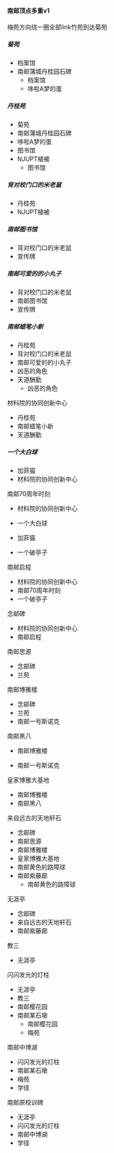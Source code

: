 #### 南邮顶点多重v1

梅苑方向绕一圈全部link竹苑到达菊苑

##### 菊苑

- 档案馆
- 南邮蒲城丹桂园石碑
  - 档案馆
  - 哆啦A梦的蛋

##### 丹桂苑

- 菊苑
- 南邮蒲城丹桂园石碑
- 哆啦A梦的蛋
- 图书馆
- NJUPT植被
  - 图书馆

##### 背对校门口的米老鼠

- 丹桂苑
- NJUPT植被

##### 南邮图书馆

- 背对校门口的米老鼠
- 宣传牌

##### 南邮可爱的的小丸子

- 背对校门口的米老鼠
- 南邮图书馆
- 宣传牌

##### 南邮蜡笔小新

- 丹桂苑
- 背对校门口的米老鼠
- 南邮可爱的的小丸子
- 凶恶的角色
- 天道酬勤
  - 凶恶的角色

材料院的协同创新中心

- 丹桂苑
- 南邮蜡笔小新
- 天道酬勤

##### 一个大白球

- 加菲猫
- 材料院的协同创新中心

南邮70周年时刻

- 材料院的协同创新中心
- 一个大白球
- 加菲猫


- 一个破亭子

南邮启程

- 材料院的协同创新中心
- 南邮70周年时刻
- 一个破亭子

念邮碑

- 材料院的协同创新中心
- 南邮启程

南邮思源

- 念邮碑
- 兰苑

南邮博雅楼

- 念邮碑
- 兰苑
- 南邮一号斯诺克

南邮黑八

- 南邮博雅楼


- 南邮一号斯诺克

皇家博雅大基地

- 南邮博雅楼
- 南邮黑八

来自远古的天地轩石

- 念邮碑
- 南邮思源
- 南邮博雅楼
- 皇家博雅大基地
- 南邮黄色的路障球
- 南邮紫藤廊
  - 南邮黄色的路障球

无涯亭

- 念邮碑
- 来自远古的天地轩石
- 南邮紫藤廊

教三

- 无涯亭

闪闪发光的灯柱

- 无涯亭
- 教三
- 南邮樱花园
- 南邮某石墩
  - 南邮樱花园
  - 梅苑

南邮中博湖

- 闪闪发光的灯柱
- 南邮某石墩
- 梅苑
- 学径

南邮原校训碑

- 无涯亭
- 闪闪发光的灯柱
- 南邮中博湖
- 学径

